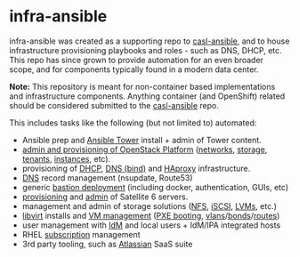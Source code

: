 # infra-ansible

infra-ansible was created as a supporting repo to [casl-ansible](https://github.com/dimjost/casl-ansible), and to house infrastructure provisioning playbooks and roles - such as DNS, DHCP, etc. This repo has since grown to provide automation for an even broader scope, and for components typically found in a modern data center.

**Note:** This repository is meant for non-container based implementations and infrastructure components. Anything container (and OpenShift) related should be considered submitted to the [casl-ansible](https://github.com/dimjost/casl-ansible) repo.



This includes tasks like the following (but not limited to) automated:
- Ansible prep and [Ansible Tower](roles/ansible/tower) install + admin of Tower content.
- [admin and provisioning of OpenStack Platform](roles/osp) ([networks](roles/osp/admin-network), [storage](roles/osp/admin-volume), [tenants](roles/osp/admin-project), [instances](roles/osp/admin-instance), etc).
- provisioning of [DHCP](roles/dhcp), [DNS (bind)](roles/config-dns-server) and [HAproxy](roles/load-balancers/manage-haproxy) infrastructure.
- [DNS](roles/dns) record management (nsupdate, Route53)
- generic [bastion deployment](playbooks/provision-bastion) (including docker, authentication, GUIs, etc)
- [provisioning](playbooks/provision-satellite-server) and [admin](roles/config-satellite) of Satellite 6 servers.
- management and admin of storage solutions ([NFS](roles/nfs-server), [iSCSI](roles/config-iscsi-client), [LVMs](roles/config-lvm), etc.)
- [libvirt](roles/config-libvirt) installs and [VM management](roles/virt-install) ([PXE booting](roles/config-pxe), [vlans](roles/config-vlans)/[bonds](roles/config-bonding)/[routes](roles/config-routes))
- user management with [IdM](playbooks/provision-idm-server) and local users + IdM/IPA integrated hosts
- RHEL [subscription](roles/rhsm) management
- 3rd party tooling, such as [Atlassian](roles/user-management) SaaS suite
